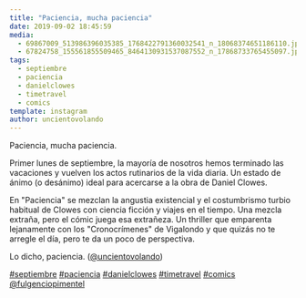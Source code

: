 ```yaml
---
title: "Paciencia, mucha paciencia"
date: 2019-09-02 18:45:59
media: 
  - 69867009_513986396035385_1768422791360032541_n_18068374651186110.jpg
  - 67824758_155561855509465_8464130931537087552_n_17868733765455097.jpg
tags: 
  - septiembre
  - paciencia
  - danielclowes
  - timetravel
  - comics
template: instagram
author: uncientovolando
---
```


Paciencia, mucha paciencia.

Primer lunes de septiembre, la mayoría de nosotros hemos terminado las vacaciones y vuelven los actos rutinarios de la vida diaria. Un estado de ánimo (o desánimo) ideal para acercarse a la obra de Daniel Clowes.

En "Paciencia" se mezclan la angustia existencial y el costumbrismo turbio habitual de Clowes con ciencia ficción y viajes en el tiempo. Una mezcla extraña, pero el cómic juega esa extrañeza. Un thriller que emparenta lejanamente con los "Cronocrímenes" de Vigalondo y que quizás no te arregle el día, pero te da un poco de perspectiva.

Lo dicho, paciencia. ([@uncientovolando](https://instagram.com/uncientovolando))

[#septiembre](/tags/septiembre) [#paciencia](/tags/paciencia) [#danielclowes](/tags/danielclowes) [#timetravel](/tags/timetravel) [#comics](/tags/comics) [@fulgenciopimentel](https://instagram.com/fulgenciopimentel)
